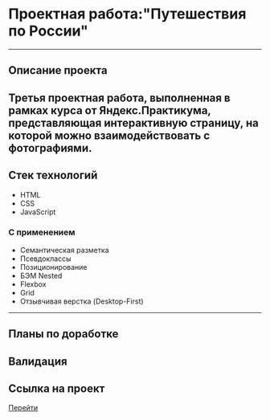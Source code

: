 # Проектная работа:"Путешествия по России"
---
## Описание проекта
Третья проектная работа, выполненная в рамках курса от Яндекс.Практикума, представляющая
интерактивную страницу, на которой можно взаимодействовать с фотографиями.
---
## Стек технологий
* HTML
* CSS
* JavaScript
### С применением
* Семантическая разметка
* Псевдоклассы
* Позиционирование
* БЭМ Nested
* Flexbox
* Grid
* Отзывчивая верстка (Desktop-First)
---
## Планы по доработке
Валидация
---
## Cсылка на проект
[Перейти](https://sdfrthb.github.io/mesto-project-bootcamp/index.html)
